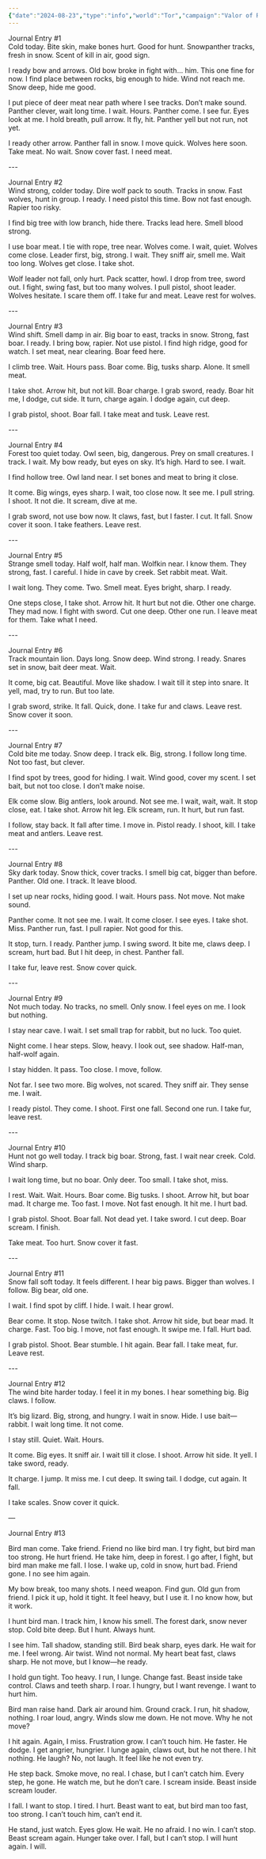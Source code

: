```yaml
---
{"date":"2024-08-23","type":"info","world":"Tor","campaign":"Valor of Rain","description":null,"icon":"fasScroll","tags":["Winters_Bane","info/character","VoR"],"dg-publish":true,"permalink":"/valor-of-rain/winters-bane-s-hunts/","dgPassFrontmatter":true,"created":"2025-03-06T12:27:05.402+10:30","updated":"2025-07-04T14:36:42.362+09:30"}
---
```



Journal Entry \#1  
Cold today. Bite skin, make bones hurt. Good for hunt. Snowpanther tracks, fresh in snow. Scent of kill in air, good sign.

I ready bow and arrows. Old bow broke in fight with... him. This one fine for now. I find place between rocks, big enough to hide. Wind not reach me. Snow deep, hide me good.

I put piece of deer meat near path where I see tracks. Don’t make sound. Panther clever, wait long time. I wait. Hours. Panther come. I see fur. Eyes look at me. I hold breath, pull arrow. It fly, hit. Panther yell but not run, not yet.

I ready other arrow. Panther fall in snow. I move quick. Wolves here soon. Take meat. No wait. Snow cover fast. I need meat.

\---

Journal Entry \#2  
Wind strong, colder today. Dire wolf pack to south. Tracks in snow. Fast wolves, hunt in group. I ready. I need pistol this time. Bow not fast enough. Rapier too risky.

I find big tree with low branch, hide there. Tracks lead here. Smell blood strong.

I use boar meat. I tie with rope, tree near. Wolves come. I wait, quiet. Wolves come close. Leader first, big, strong. I wait. They sniff air, smell me. Wait too long. Wolves get close. I take shot.

Wolf leader not fall, only hurt. Pack scatter, howl. I drop from tree, sword out. I fight, swing fast, but too many wolves. I pull pistol, shoot leader. Wolves hesitate. I scare them off. I take fur and meat. Leave rest for wolves.

\---

Journal Entry \#3  
Wind shift. Smell damp in air. Big boar to east, tracks in snow. Strong, fast boar. I ready. I bring bow, rapier. Not use pistol. I find high ridge, good for watch. I set meat, near clearing. Boar feed here.

I climb tree. Wait. Hours pass. Boar come. Big, tusks sharp. Alone. It smell meat.

I take shot. Arrow hit, but not kill. Boar charge. I grab sword, ready. Boar hit me, I dodge, cut side. It turn, charge again. I dodge again, cut deep.

I grab pistol, shoot. Boar fall. I take meat and tusk. Leave rest.

\---

Journal Entry \#4  
Forest too quiet today. Owl seen, big, dangerous. Prey on small creatures. I track. I wait. My bow ready, but eyes on sky. It’s high. Hard to see. I wait.

I find hollow tree. Owl land near. I set bones and meat to bring it close.

It come. Big wings, eyes sharp. I wait, too close now. It see me. I pull string. I shoot. It not die. It scream, dive at me.

I grab sword, not use bow now. It claws, fast, but I faster. I cut. It fall. Snow cover it soon. I take feathers. Leave rest.

\---

Journal Entry \#5  
Strange smell today. Half wolf, half man. Wolfkin near. I know them. They strong, fast. I careful. I hide in cave by creek. Set rabbit meat. Wait.

I wait long. They come. Two. Smell meat. Eyes bright, sharp. I ready.

One steps close, I take shot. Arrow hit. It hurt but not die. Other one charge. They mad now. I fight with sword. Cut one deep. Other one run. I leave meat for them. Take what I need.

\---

Journal Entry \#6  
Track mountain lion. Days long. Snow deep. Wind strong. I ready. Snares set in snow, bait deer meat. Wait.

It come, big cat. Beautiful. Move like shadow. I wait till it step into snare. It yell, mad, try to run. But too late.

I grab sword, strike. It fall. Quick, done. I take fur and claws. Leave rest. Snow cover it soon.

\---

Journal Entry \#7  
Cold bite me today. Snow deep. I track elk. Big, strong. I follow long time. Not too fast, but clever.

I find spot by trees, good for hiding. I wait. Wind good, cover my scent. I set bait, but not too close. I don’t make noise.

Elk come slow. Big antlers, look around. Not see me. I wait, wait, wait. It stop close, eat. I take shot. Arrow hit leg. Elk scream, run. It hurt, but run fast.

I follow, stay back. It fall after time. I move in. Pistol ready. I shoot, kill. I take meat and antlers. Leave rest.

\---

Journal Entry \#8  
Sky dark today. Snow thick, cover tracks. I smell big cat, bigger than before. Panther. Old one. I track. It leave blood.

I set up near rocks, hiding good. I wait. Hours pass. Not move. Not make sound.

Panther come. It not see me. I wait. It come closer. I see eyes. I take shot. Miss. Panther run, fast. I pull rapier. Not good for this.

It stop, turn. I ready. Panther jump. I swing sword. It bite me, claws deep. I scream, hurt bad. But I hit deep, in chest. Panther fall.

I take fur, leave rest. Snow cover quick.

\---

Journal Entry \#9  
Not much today. No tracks, no smell. Only snow. I feel eyes on me. I look but nothing.

I stay near cave. I wait. I set small trap for rabbit, but no luck. Too quiet.

Night come. I hear steps. Slow, heavy. I look out, see shadow. Half-man, half-wolf again.

I stay hidden. It pass. Too close. I move, follow.

Not far. I see two more. Big wolves, not scared. They sniff air. They sense me. I wait.

I ready pistol. They come. I shoot. First one fall. Second one run. I take fur, leave rest.

\---

Journal Entry \#10  
Hunt not go well today. I track big boar. Strong, fast. I wait near creek. Cold. Wind sharp.

I wait long time, but no boar. Only deer. Too small. I take shot, miss.

I rest. Wait. Wait. Hours. Boar come. Big tusks. I shoot. Arrow hit, but boar mad. It charge me. Too fast. I move. Not fast enough. It hit me. I hurt bad.

I grab pistol. Shoot. Boar fall. Not dead yet. I take sword. I cut deep. Boar scream. I finish.

Take meat. Too hurt. Snow cover it fast.

\---

Journal Entry \#11  
Snow fall soft today. It feels different. I hear big paws. Bigger than wolves. I follow. Big bear, old one.

I wait. I find spot by cliff. I hide. I wait. I hear growl.

Bear come. It stop. Nose twitch. I take shot. Arrow hit side, but bear mad. It charge. Fast. Too big. I move, not fast enough. It swipe me. I fall. Hurt bad.

I grab pistol. Shoot. Bear stumble. I hit again. Bear fall. I take meat, fur. Leave rest.

\---

Journal Entry \#12  
The wind bite harder today. I feel it in my bones. I hear something big. Big claws. I follow.

It’s big lizard. Big, strong, and hungry. I wait in snow. Hide. I use bait—rabbit. I wait long time. It not come.

I stay still. Quiet. Wait. Hours.

It come. Big eyes. It sniff air. I wait till it close. I shoot. Arrow hit side. It yell. I take sword, ready.

It charge. I jump. It miss me. I cut deep. It swing tail. I dodge, cut again. It fall.

I take scales. Snow cover it quick.

—

Journal Entry \#13

Bird man come. Take friend. Friend no like bird man. I try fight, but bird man too strong. He hurt friend. He take him, deep in forest. I go after, I fight, but bird man make me fall. I lose. I wake up, cold in snow, hurt bad. Friend gone. I no see him again.

My bow break, too many shots. I need weapon. Find gun. Old gun from friend. I pick it up, hold it tight. It feel heavy, but I use it. I no know how, but it work.

I hunt bird man. I track him, I know his smell. The forest dark, snow never stop. Cold bite deep. But I hunt. Always hunt.

I see him. Tall shadow, standing still. Bird beak sharp, eyes dark. He wait for me. I feel wrong. Air twist. Wind not normal. My heart beat fast, claws sharp. He not move, but I know—he ready.

I hold gun tight. Too heavy. I run, I lunge. Change fast. Beast inside take control. Claws and teeth sharp. I roar. I hungry, but I want revenge. I want to hurt him.

Bird man raise hand. Dark air around him. Ground crack. I run, hit shadow, nothing. I roar loud, angry. Winds slow me down. He not move. Why he not move?

I hit again. Again, I miss. Frustration grow. I can’t touch him. He faster. He dodge. I get angrier, hungrier. I lunge again, claws out, but he not there. I hit nothing. He laugh? No, not laugh. It feel like he not even try.

He step back. Smoke move, no real. I chase, but I can’t catch him. Every step, he gone. He watch me, but he don’t care. I scream inside. Beast inside scream louder.

I fall. I want to stop. I tired. I hurt. Beast want to eat, but bird man too fast, too strong. I can’t touch him, can’t end it.

He stand, just watch. Eyes glow. He wait. He no afraid. I no win. I can’t stop. Beast scream again. Hunger take over. I fall, but I can’t stop. I will hunt again. I will.

